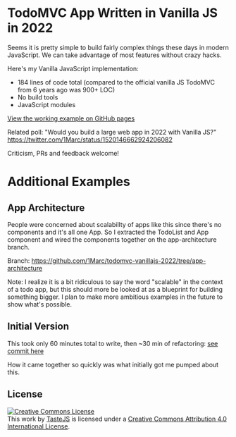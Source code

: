 # TodoMVC App Written in Vanilla JS in 2022

Seems it is pretty simple to build fairly complex things these days in modern JavaScript. We can take advantage of most features without crazy hacks. 

Here's my Vanilla JavaScript implementation:

- 184 lines of code total (compared to the official vanilla JS TodoMVC from 6 years ago was 900+ LOC)
- No build tools
- JavaScript modules

[View the working example on GitHub pages](https://1marc.github.io/todomvc-vanillajs-2022/)

Related poll: "Would you build a large web app in 2022 with Vanilla JS?" https://twitter.com/1Marc/status/1520146662924206082

Criticism, PRs and feedback welcome!

# Additional Examples

## App Architecture

People were concerned about scalabillty of apps like this since there's no components and it's all one App. So I extracted the TodoList and App component and wired the components together on the app-architecture branch.

Branch: https://github.com/1Marc/todomvc-vanillajs-2022/tree/app-architecture

Note: I realize it is a bit ridiculous to say the word "scalable" in the context of a todo app, but this should more be looked at as a blueprint for building something bigger. I plan to make more ambitious examples in the future to show what's possible.

## Initial Version

This took only 60 minutes total to write, then ~30 min of refactoring: [see commit here](https://github.com/1Marc/todomvc-vanillajs-2022/tree/fb3c61ed104c440f0c29e3a074b6777c791aa2f6)

How it came together so quickly was what initially got me pumped about this.

## License

<a rel="license" href="http://creativecommons.org/licenses/by/4.0/deed.en_US"><img alt="Creative Commons License" style="border-width:0" src="http://i.creativecommons.org/l/by/4.0/80x15.png" /></a><br />This <span xmlns:dct="http://purl.org/dc/terms/" href="http://purl.org/dc/dcmitype/InteractiveResource" rel="dct:type">work</span> by <a xmlns:cc="http://creativecommons.org/ns#" href="http://sindresorhus.com" property="cc:attributionName" rel="cc:attributionURL">TasteJS</a> is licensed under a <a rel="license" href="http://creativecommons.org/licenses/by/4.0/deed.en_US">Creative Commons Attribution 4.0 International License</a>.
